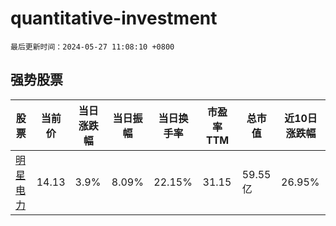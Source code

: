 # quantitative-investment

`最后更新时间：2024-05-27 11:08:10 +0800`

## 强势股票

|股票|当前价|当日涨跌幅|当日振幅|当日换手率|市盈率TTM|总市值|近10日涨跌幅|
|----|----|----|----|----|----|----|----|
|[明星电力](https://xueqiu.com/S/SH600101)|14.13|3.9%|8.09%|22.15%|31.15|59.55亿|26.95%|
